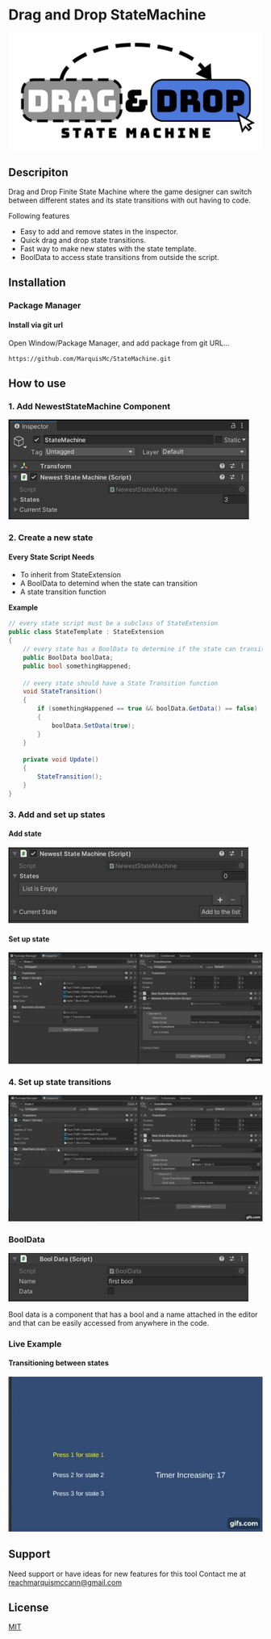 # Drag and Drop StateMachine

![](StateMachine/Assets/Images/DragAndDropStateMachine.png)

## Descripiton
Drag and Drop Finite State Machine where the game designer can switch between different states and its state transitions with out having to code. 

Following features
- Easy to add and remove states in the inspector.
- Quick drag and drop state transitions.
- Fast way to make new states with the state template.
- BoolData to access state transitions from outside the script.

## Installation

### Package Manager

#### Install via git url

Open Window/Package Manager, and add package from git URL...

```
https://github.com/MarquisMc/StateMachine.git
```

## How to use
### 1. Add NewestStateMachine Component 

![](StateMachine/Assets/Images/Newest%20State%20Machine.PNG)

### 2. Create a new state

#### Every State Script Needs
- To inherit from StateExtension
- A BoolData to detemind when the state can transition
- A state transition function 

**Example** 
``` C#
// every state script must be a subclass of StateExtension
public class StateTemplate : StateExtension
{
    // every state has a BoolData to determine if the state can transition
    public BoolData boolData;
    public bool somethingHappened;

    // every state should have a State Transition function
    void StateTransition() 
    {
        if (somethingHappened == true && boolData.GetData() == false)
        {
            boolData.SetData(true);
        }
    }

    private void Update() 
    {
        StateTransition();
    }
}
```

### 3. Add and set up states

#### Add state
![](StateMachine/Assets/Images/Add%20New%20State.PNG)

#### Set up state
![](StateMachine/Assets/Images/Setting%20up%20State%20gif.gif)

### 4. Set up state transitions

![](StateMachine/Assets/Images/Setting%20up%20State%20Transitions%20gif.gif)

### BoolData

![](StateMachine/Assets/Images/BoolData.PNG)

Bool data is a component that has a bool and a name attached in the editor 
and that can be easily accessed from anywhere in the code.

### Live Example 

#### Transitioning between states
![](StateMachine/Assets/Images/Transition%20between%20states%20live%20gif.gif)

## Support

Need support or have ideas for new features for this tool 
Contact me at reachmarquismccann@gmail.com

## License 
[MIT](https://choosealicense.com/licenses/mit/)
